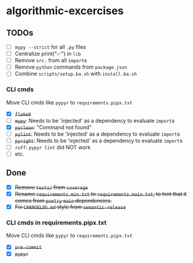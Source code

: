 # algorithmic-excercises

## TODOs

- [ ] `mypy --strict` for all `.py` files
- [ ] Centralize print("✅") in `lib`
- [ ] Remove `src.` from all `import`s
- [ ] Remove `python` commands from `package.json`
- [ ] Combine `scripts/setup.ba.sh` with `install.ba.sh`

### CLI cmds

Move CLI cmds like `pypyr` to `requirements.pipx.txt`

- [x] ~~`flake8`~~
- [ ] ~~`mypy`~~: Needs to be 'injected' as a dependency to evaluate `import`s
- [x] ~~`pyclean`~~: "Command not found"
- [ ] ~~`pylint`~~: Needs to be 'injected' as a dependency to evaluate `import`s
- [ ] ~~`pyright`~~: Needs to be 'injected' as a dependency to evaluate `import`s
- [ ] `ruff`: `pypyr lint` did NOT work
- [ ] etc.

## Done

- [x] ~~Remove `tests/` from `coverage`~~
- [x] ~~Rename `requirements.min.txt` to `requirements.main.txt`, to hint that it comes from `poetry` `main` dependencies.~~
- [x] ~~Fix `CHANGELOG.md` style from `semantic-release`~~

### CLI cmds in requirements.pipx.txt

Move CLI cmds like `pypyr` to `requirements.pipx.txt`

- [x] ~~`pre-commit`~~
- [x] ~~`pypyr`~~
